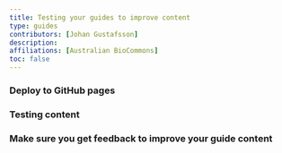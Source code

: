 ```yaml
---
title: Testing your guides to improve content
type: guides
contributors: [Johan Gustafsson]
description: 
affiliations: [Australian BioCommons]
toc: false
---
```



### Deploy to GitHub pages

### Testing content

### Make sure you get feedback to improve your guide content
 
 
